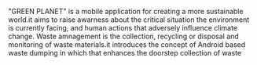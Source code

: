 "GREEN PLANET" is a mobile application for creating a more sustainable world.it aims to raise awarness about the critical situation the environment is currently facing, and human actions that adversely influence climate change.
Waste amnagement is the collection, recycling or disposal and monitoring of waste materials.it introduces the concept of Android based waste dumping in which that enhances the doorstep collection of waste
